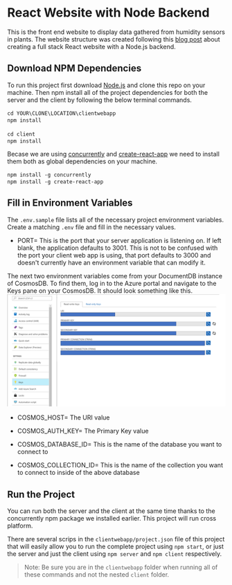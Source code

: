 # React Website with Node Backend

This is the front end website to display data gathered from humidity sensors in plants. The website structure was created following this [blog post](https://www.fullstackreact.com/articles/using-create-react-app-with-a-server/) about creating a full stack React website with a Node.js backend.

## Download NPM Dependencies

To run this project first download [Node.js](https://nodejs.org/en/) and clone this repo on your machine. Then npm install all of the project dependencies for both the server and the client by following the below terminal commands.

```terminal
cd YOUR\CLONE\LOCATION\clientwebapp
npm install

cd client
npm install
```

Becase we are using [concurrently](https://www.npmjs.com/package/concurrently) and [create-react-app](https://www.npmjs.com/package/create-react-app) we need to install them both as global dependencies on your machine.

```terminal
npm install -g concurrently
npm install -g create-react-app 
```

## Fill in Environment Variables

The `.env.sample` file lists all of the necessary project environment variables. Create a matching `.env` file and fill in the necessary values.

- PORT= 
This is the port that your server application is listening on. If left blank, the application defaults to 3001. This is not to be confused with the port your client web app is using, that port defaults to 3000 and doesn't currently have an environment variable that can modify it.

The next two environment variables come from your DocumentDB instance of CosmosDB. To find them, log in to the Azure portal and navigate to the Keys pane on your CosmosDB. It should look something like this.
![Cosmos Keys](../images/CosmosKeys.PNG)

- COSMOS_HOST= The URI value

- COSMOS_AUTH_KEY= The Primary Key value

- COSMOS_DATABASE_ID= This is the name of the database you want to connect to

- COSMOS_COLLECTION_ID= This is the name of the collection you want to connect to inside of the above database

## Run the Project

You can run both the server and the client at the same time thanks to the concurrently npm package we installed earlier. This project will run cross platform.

There are several scrips in the `clientwebapp/project.json` file of this project that will easily allow you to run the complete project using `npm start`, or just the server and just the client using `npm server` and `npm client` respectively. 

> Note: Be sure you are in the `clientwebapp` folder when running all of these commands and not the nested `client` folder.